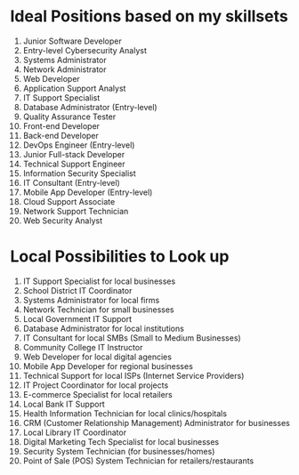 # Ideal Positions based on my skillsets

1. Junior Software Developer
2. Entry-level Cybersecurity Analyst
3. Systems Administrator
4. Network Administrator
5. Web Developer
6. Application Support Analyst
7. IT Support Specialist
8. Database Administrator (Entry-level)
9. Quality Assurance Tester
10. Front-end Developer
11. Back-end Developer
12. DevOps Engineer (Entry-level)
13. Junior Full-stack Developer
14. Technical Support Engineer
15. Information Security Specialist
16. IT Consultant (Entry-level)
17. Mobile App Developer (Entry-level)
18. Cloud Support Associate
19. Network Support Technician
20. Web Security Analyst


# Local Possibilities to Look up

1. IT Support Specialist for local businesses
2. School District IT Coordinator
3. Systems Administrator for local firms
4. Network Technician for small businesses
5. Local Government IT Support
6. Database Administrator for local institutions
7. IT Consultant for local SMBs (Small to Medium Businesses)
8. Community College IT Instructor
9. Web Developer for local digital agencies
10. Mobile App Developer for regional businesses
11. Technical Support for local ISPs (Internet Service Providers)
12. IT Project Coordinator for local projects
13. E-commerce Specialist for local retailers
14. Local Bank IT Support
15. Health Information Technician for local clinics/hospitals
16. CRM (Customer Relationship Management) Administrator for businesses
17. Local Library IT Coordinator
18. Digital Marketing Tech Specialist for local businesses
19. Security System Technician (for businesses/homes)
20. Point of Sale (POS) System Technician for retailers/restaurants
